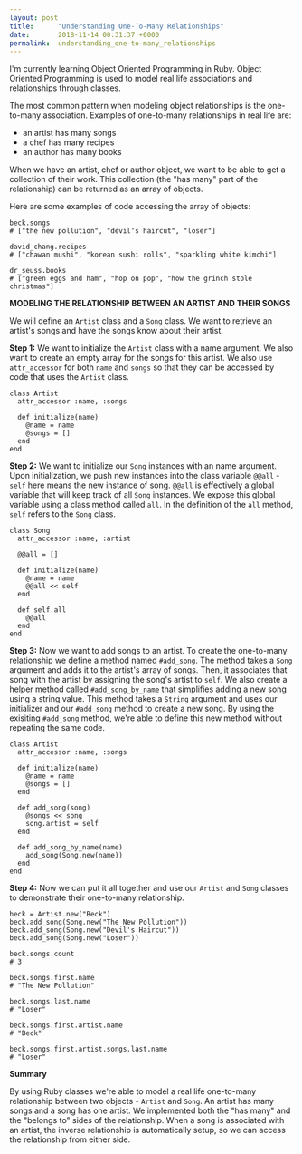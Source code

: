 ```yaml
---
layout: post
title:      "Understanding One-To-Many Relationships"
date:       2018-11-14 00:31:37 +0000
permalink:  understanding_one-to-many_relationships
---
```


I'm currently learning Object Oriented Programming in Ruby.  Object Oriented Programming is used to model real life associations and relationships through classes.  

The most common pattern when modeling object relationships is the one-to-many association. Examples of one-to-many relationships in real life are:  

* an artist has many songs
* a chef has many recipes
* an author has many books  

When we have an artist, chef or author object, we want to be able to get a collection of their work.  This collection (the "has many" part of the relationship) can be returned as an array of objects.

Here are some examples of code accessing the array of objects:

```
beck.songs
# ["the new pollution", "devil's haircut", "loser"]

david_chang.recipes
# ["chawan mushi", "korean sushi rolls", "sparkling white kimchi"]

dr_seuss.books
# ["green eggs and ham", "hop on pop", "how the grinch stole christmas"]
```


**MODELING THE RELATIONSHIP BETWEEN AN ARTIST AND THEIR SONGS**

We will define an `Artist` class and a `Song` class.  We want to retrieve an artist's songs and have the songs know about their artist.

**Step 1:**
We want to initialize the `Artist` class with a name argument.  We also want to create an empty array for the songs for this artist.  We also use `attr_accessor` for both `name` and `songs` so that they can be accessed by code that uses the `Artist` class.

```
class Artist
  attr_accessor :name, :songs

  def initialize(name)
    @name = name
    @songs = []
  end
end
```

**Step 2:**
We want to initialize our `Song` instances with an name argument.  Upon initialization, we push new instances into the class variable `@@all` - `self` here means the new instance of song.  `@@all` is effectively a global variable that will keep track of all `Song` instances.  We expose this global variable using a class method called `all`.  In the definition of the `all` method, `self` refers to the `Song` class.

```
class Song
  attr_accessor :name, :artist

  @@all = []

  def initialize(name)
    @name = name
    @@all << self
  end

  def self.all
    @@all
  end
end
```

**Step 3:**
Now we want to add songs to an artist.  To create the one-to-many relationship we define a method named `#add_song`.  The method takes a `Song` argument and adds it to the artist's array of songs.  Then, it associates that song with the artist by assigning the song's artist to `self`.  We also create a helper method called `#add_song_by_name` that simplifies adding a new song using a string value.  This method takes a `String` argument and uses our initializer and our `#add_song` method to create a new song.  By using the exisiting `#add_song` method, we're able to define this new method without repeating the same code.

```
class Artist
  attr_accessor :name, :songs

  def initialize(name)
    @name = name
    @songs = []
  end

  def add_song(song)
    @songs << song
    song.artist = self
  end

  def add_song_by_name(name)
    add_song(Song.new(name))
  end
end
```

**Step 4:**
Now we can put it all together and use our `Artist` and `Song` classes to demonstrate their one-to-many relationship.

```
beck = Artist.new("Beck")
beck.add_song(Song.new("The New Pollution"))
beck.add_song(Song.new("Devil's Haircut"))
beck.add_song(Song.new("Loser"))

beck.songs.count
# 3

beck.songs.first.name
# "The New Pollution"

beck.songs.last.name
# "Loser"

beck.songs.first.artist.name
# "Beck"

beck.songs.first.artist.songs.last.name
# "Loser"
```

**Summary**

By using Ruby classes we're able to model a real life one-to-many relationship between two objects - `Artist` and `Song`.  An artist has many songs and a song has one artist.  We implemented both the "has many" and the "belongs to" sides of the relationship.  When a song is associated with an artist, the inverse relationship is automatically setup, so we can access the relationship from either side.

